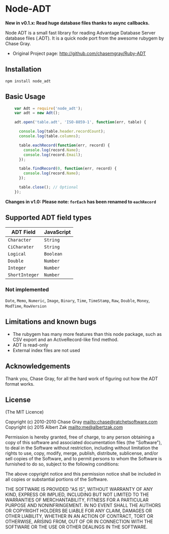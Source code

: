 # Node-ADT

**New in v0.1.x: Read huge database files thanks to async callbacks.**

Node ADT is a small fast library for reading Advantage Database Server database files (.ADT). It is a quick node port from the awesome rubygem by Chase Gray.

* Original Project page: <http://github.com/chasemgray/Ruby-ADT>

## Installation

    npm install node_adt

## Basic Usage

```JavaScript
    var Adt = require('node_adt');
    var adt = new Adt();

    adt.open('table.adt', 'ISO-8859-1', function(err, table) {

      console.log(table.header.recordCount);
      console.log(table.columns);

      table.eachRecord(function(err, record) {
        console.log(record.Name);
        console.log(record.Email);
      });

      table.findRecord(0, function(err, record) {
        console.log(record.Name);
      });

      table.close(); // Optional
    });
```

**Changes in v1.0: Please note: `forEach` has been renamed to `eachRecord`**

## Supported ADT field types

ADT Field     | JavaScript
------------- | -----------
`Character`   | `String`
`CiCharater`  | `String`
`Logical`     | `Boolean`
`Double`      | `Number`
`Integer`     | `Number`
`ShortInteger`| `Number`

### Not implemented

`Date`, `Memo`, `Numeric`, `Image`, `Binary`, `Time`, `TimeStamp`, `Raw`, `Double`, `Money`, `ModTime`, `RowVersion`

## Limitations and known bugs

* The rubygem has many more features than this node package, such as CSV export and an ActiveRecord-like find method.
* ADT is read-only
* External index files are not used

## Acknowledgements

Thank you, Chase Gray, for all the hard work of figuring out how the ADT format works.


## License

(The MIT Licence)

Copyright (c) 2010-2010 Chase Gray <mailto:chase@ratchetsoftware.com>
Copyright (c) 2015 Albert Zak <mailto:me@albertzak.com>

Permission is hereby granted, free of charge, to any person
obtaining a copy of this software and associated documentation
files (the "Software"), to deal in the Software without
restriction, including without limitation the rights to use,
copy, modify, merge, publish, distribute, sublicense, and/or sell
copies of the Software, and to permit persons to whom the
Software is furnished to do so, subject to the following
conditions:

The above copyright notice and this permission notice shall be
included in all copies or substantial portions of the Software.

THE SOFTWARE IS PROVIDED "AS IS", WITHOUT WARRANTY OF ANY KIND,
EXPRESS OR IMPLIED, INCLUDING BUT NOT LIMITED TO THE WARRANTIES
OF MERCHANTABILITY, FITNESS FOR A PARTICULAR PURPOSE AND
NONINFRINGEMENT. IN NO EVENT SHALL THE AUTHORS OR COPYRIGHT
HOLDERS BE LIABLE FOR ANY CLAIM, DAMAGES OR OTHER LIABILITY,
WHETHER IN AN ACTION OF CONTRACT, TORT OR OTHERWISE, ARISING
FROM, OUT OF OR IN CONNECTION WITH THE SOFTWARE OR THE USE OR
OTHER DEALINGS IN THE SOFTWARE.
